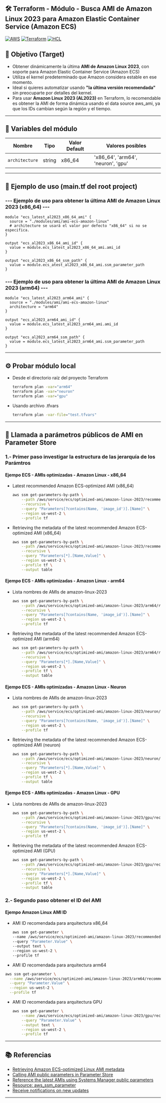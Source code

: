 ## 🛠️ Terraform - Módulo - Busca AMI de Amazon Linux 2023 para Amazon Elastic Container Service (Amazon ECS)
 
[![AWS](https://img.shields.io/badge/AWS-%23FF9900.svg?logo=amazon-web-services&logoColor=white)](#)
[![Terraform](https://img.shields.io/badge/IaC-Terraform-623CE4?logo=terraform&logoColor=white)](#)
[![HCL](https://img.shields.io/badge/Language-HCL-blueviolet)](#)

## 🎯 Objetivo (Target)
- Obtener dinámicamente la última **AMI de Amazon Linux 2023**, con soporte para Amazon Elastic Container Service (Amazon ECS)
- Utiliza el kernel predeterminado que Amazon considera estable en ese momento.
- Ideal si quieres automatizar usando **"la última versión recomendada"** sin preocuparte por detalles del kernel.
- Para usar **Amazon Linux 2023 (AL2023)** en Terraform, lo recomendable es obtener la AMI de forma dinámica usando el data source aws_ami, ya que los IDs cambian según la región y el tiempo.

---

## 🔧 Variables del módulo

| Nombre                | Tipo         | Valor Default         |Valores posibles                    |
|-----------------------|--------------|-----------------------|------------------------------------|
| `architecture`        | string       | x86_64                | 'x86_64', 'arm64', 'neuron', 'gpu' |

---

## 🧪 Ejemplo de uso (main.tf del root project)
### --- Ejemplo de uso para obtener la última AMI de Amazon Linux 2023 (x86_64) ---
```hcl
module "ecs_latest_al2023_x86_64_ami" {
  source = "./modules/ami/ami-ecs-amazon-linux"
  # architecture se usará el valor por defecto "x86_64" si no se especifica.
}

output "ecs_al2023_x86_64_ami_id" {
  value = module.ecs_latest_al2023_x86_64_ami.ami_id
}

output "ecs_al2023_x86_64_ssm_path" {
  value = module.ecs_atest_al2023_x86_64_ami.ssm_parameter_path
}
```

### --- Ejemplo de uso para obtener la última AMI de Amazon Linux 2023 (arm64) ---
```hcl
module "ecs_latest_al2023_arm64_ami" {
  source = "./modules/ami/ami-ecs-amazon-linux"
  architecture = "arm64"
}

output "ecs_al2023_arm64_ami_id" {
  value = module.ecs_latest_al2023_arm64_ami.ami_id
}

output "ecs_al2023_arm64_ssm_path" {
  value = module.ecs_latest_al2023_arm64_ami.ssm_parameter_path
}
```

---

## ⚙️ Probar módulo local
- Desde el directorio raíz del proyecto Terraform
    ```bash
    terraform plan -var="arm64"
    terraform plan -var="neuron"
    terraform plan -var="gpu"
    ```
- Usando archivo .tfvars
    ```bash
    terraform plan -var-file="test.tfvars"
    ```

---

## 📌 Llamada a parámetros públicos de AMI en Parameter Store
### 1.- Primer paso investigar la estructura de las jerarquía de los Parámtros
#### Ejempo ECS - AMIs optimizadas - Amazon Linux - x86_64
- Latest recommended Amazon ECS-optimized AMI (x86_64)
    ```bash
    aws ssm get-parameters-by-path \
        --path /aws/service/ecs/optimized-ami/amazon-linux-2023/recommended \
        --recursive \
        --query "Parameters[?contains(Name, 'image_id')].[Name]" \
        --region us-west-2 \
        --profile tf
    ```
- Retrieving the metadata of the latest recommended Amazon ECS-optimized AMI (x86_64)
    ```bash
    aws ssm get-parameters-by-path \
        --path /aws/service/ecs/optimized-ami/amazon-linux-2023/recommended \
        --recursive \
        --query "Parameters[*].[Name,Value]" \
        --region us-west-2 \
        --profile tf \
        --output table
    ```
#### Ejempo ECS - AMIs optimizadas - Amazon Linux - arm64
- Lista nombres de AMIs de amazon-linux-2023
    ```bash
    aws ssm get-parameters-by-path \
        --path /aws/service/ecs/optimized-ami/amazon-linux-2023/arm64/recommended \
        --recursive \
        --query "Parameters[?contains(Name, 'image_id')].[Name]" \
        --region us-west-2 \
        --profile tf
    ```
- Retrieving the metadata of the latest recommended Amazon ECS-optimized AMI (arm64)
    ```bash
    aws ssm get-parameters-by-path \
        --path /aws/service/ecs/optimized-ami/amazon-linux-2023/arm64/recommended \
        --recursive \
        --query "Parameters[*].[Name,Value]" \
        --region us-west-2 \
        --profile tf \
        --output table
    ```
#### Ejempo ECS - AMIs optimizadas - Amazon Linux - Neuron
- Lista nombres de AMIs de amazon-linux-2023
    ```bash
    aws ssm get-parameters-by-path \
        --path /aws/service/ecs/optimized-ami/amazon-linux-2023/neuron/recommended \
        --recursive \
        --query "Parameters[?contains(Name, 'image_id')].[Name]" \
        --region us-west-2 \
        --profile tf
    ```
- Retrieving the metadata of the latest recommended Amazon ECS-optimized AMI (neuron)
    ```bash
    aws ssm get-parameters-by-path \
        --path /aws/service/ecs/optimized-ami/amazon-linux-2023/neuron/recommended \
        --recursive \
        --query "Parameters[*].[Name,Value]" \
        --region us-west-2 \
        --profile tf \
        --output table
    ```
#### Ejempo ECS - AMIs optimizadas - Amazon Linux - GPU
- Lista nombres de AMIs de amazon-linux-2023
    ```bash
    aws ssm get-parameters-by-path \
        --path /aws/service/ecs/optimized-ami/amazon-linux-2023/gpu/recommended \
        --recursive \
        --query "Parameters[?contains(Name, 'image_id')].[Name]" \
        --region us-west-2 \
        --profile tf
    ```
- Retrieving the metadata of the latest recommended Amazon ECS-optimized AMI (GPU)
    ```bash
    aws ssm get-parameters-by-path \
        --path /aws/service/ecs/optimized-ami/amazon-linux-2023/gpu/recommended \
        --recursive \
        --query "Parameters[*].[Name,Value]" \
        --region us-west-2 \
        --profile tf \
        --output table
    ```

###  2.- Segundo paso obtener el ID del AMI
#### Ejempo Amazon Linux AMI ID
- AMI ID recomendada para arquitectura x86_64
    ```bash 
    aws ssm get-parameter \
    --name /aws/service/ecs/optimized-ami/amazon-linux-2023/recommended/image_id \
    --query "Parameter.Value" \
    --output text \
    --region us-west-2 \
    --profile tf
    ```
- AMI ID recomendada para arquitectura arm64
```bash
aws ssm get-parameter \
  --name /aws/service/ecs/optimized-ami/amazon-linux-2023/arm64/recommended/image_id \
  --query "Parameter.Value" \
  --region us-west-2 \
  --profile tf
```
- AMI ID recomendada para arquitectura GPU
    ```bash
    aws ssm get-parameter \
        --name /aws/service/ecs/optimized-ami/amazon-linux-2023/gpu/recommended/image_id \
        --query "Parameter.Value" \
        --output text \
        --region us-west-2 \
        --profile tf
    ```

---

## 📚 Referencias
- [Retrieving Amazon ECS-optimized Linux AMI metadata](https://docs.aws.amazon.com/AmazonECS/latest/developerguide/retrieve-ecs-optimized_AMI.html)
- [Calling AMI public parameters in Parameter Store](https://docs.aws.amazon.com/systems-manager/latest/userguide/parameter-store-public-parameters-ami.html)
- [Reference the latest AMIs using Systems Manager public parameters](https://docs.aws.amazon.com/AWSEC2/latest/UserGuide/finding-an-ami-parameter-store.html)
- [Resource: aws_ssm_parameter](https://registry.terraform.io/providers/hashicorp/aws/latest/docs/resources/ssm_parameter)
- [Receive notifications on new updates](https://docs.aws.amazon.com/linux/al2023/ug/receive-update-notification.html)

---